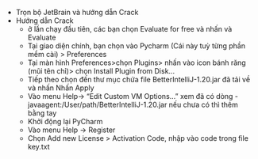 - Trọn bộ JetBrain và hướng dẫn Crack
- Hướng dẫn Crack
  - ở lần chạy đầu tiên, các bạn chọn Evaluate for free và nhấn và Evaluate
  - Tại giao diện chính, bạn chọn vào Pycharm (Cái này tuỳ từng phần mềm cài) > Preferences
  - Tại màn hình Preferences>chọn Plugins> nhấn vào icon bánh răng (mũi tên chỉ)> chọn Install Plugin from Disk...
  - Tiếp theo chọn đến thư mục chứa file BetterIntelliJ-1.20.jar đã tải về và nhấn Nhấn Apply
  - Vào menu Help-> “Edit Custom VM Options…” xem đã có dòng -javaagent:/User/path/BetterIntelliJ-1.20.jar nếu chưa có thì thêm bằng tay
  - Khởi động lại PyCharm
  - Vào menu Help -> Register
  - Chọn Add new License > Activation Code, nhập vào code trong file key.txt
